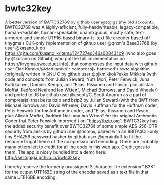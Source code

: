 # bwtc32key
A better version of BWTC32768 by github user @stgiga (my old account). BWTC32768 was A highly-efficient, fully-handwriteable, legacy-compatible, human-readable, human-speakable, unambiguous, mostly safe, text-armored, and simple UTF16-based binary-to-text file encoder based off tinygma's CJK-only implementation of github user @qntm's Base32768 (by user @kusano_k on https://qiita.com/kusano_k/items/124727ed346a008434c9 (who also goes by @kusano on Github), who put the full implementation on https://tinygma.sweetduet.info), that compresses the input data with github user Elad Karako/@eladkarako's compressjs-flattened's bwtc algorithm (originally written in GNU C by github user @pjkmikkol/Pekka Mikkola (with code and concepts from Julian Seward, Yuta Mori, Peter Fenwick, Juha Karkkainen, Dominik Kempa, and "Elias, Rissanen and Pasco, plus Alistair Moffat, Radford Neal and Ian Witten", Michael Burrows, and David Wheeler) and ported to JS by github user @cscott/C. Scott Ananian as a part of compressjs) that beats bzip and bzip2 by Julian Seward (with the BWT from Michael Burrows and David Wheeler, David Huffman for the Huffman coder, Peter Fenwick for the Arithmetic coder, and "Elias, Rissanen and Pasco, plus Alistair Moffat, Radford Neal and Ian Witten" for the original Arithmetic Coder that Peter Fenwick improved.) on "https://bzip.org". 
BWTC32key has the added security benefit over BWTC32768 of some simple AES-256-CTR security from aes-js by github user @ricmoo, paired with an 8BITASCII-only tiny SHA256 password hasher by github user @geraintluff to fit the resource frugal theme of the compressor and encoding. There are probably many others left to credit for all the code in this web app. Credit goes to them. The app is nicely bundled into a demo here: http://sentogiga.github.io/bwtc32key

I hereby reserve the formerly unassigned 3 character file extension ".B3K" for the output UTF16BE string of the encoder saved as a text file in that same UTF16BE encoding.
